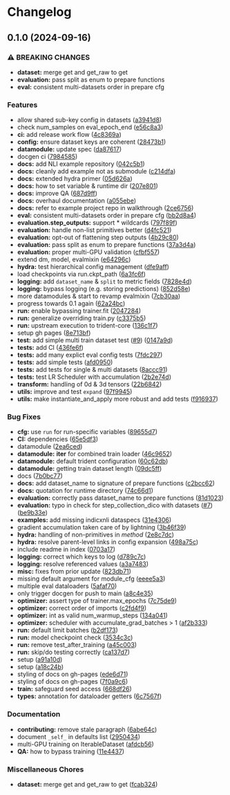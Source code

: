 # Changelog

## 0.1.0 (2024-09-16)


### ⚠ BREAKING CHANGES

* **dataset:** merge get and get_raw to get
* **evaluation:** pass split as enum to prepare functions
* **eval:** consistent multi-datasets order in prepare cfg

### Features

* allow shared sub-key config in datasets ([a3941d8](https://github.com/fdschmidt93/trident/commit/a3941d895bfcebe0c7408c8e2c54c19d5e61a40b))
* check num_samples on eval_epoch_end ([e56c8a3](https://github.com/fdschmidt93/trident/commit/e56c8a3bdd58569b4b743b47f92b6d0a79c5e354))
* **ci:** add release work flow ([4c8369a](https://github.com/fdschmidt93/trident/commit/4c8369a0131532f641986beed19534783302826e))
* **config:** ensure dataset keys are coherent ([28473b1](https://github.com/fdschmidt93/trident/commit/28473b1c27b2ec2418aa7bfb1853e456a7875358))
* **datamodule:** update spec ([da87617](https://github.com/fdschmidt93/trident/commit/da8761707d2f21d5e5560973f1cf6100efc1f815))
* docgen ci ([7984585](https://github.com/fdschmidt93/trident/commit/7984585ab73abb83b3d2ebea41716db9741e641e))
* **docs:** add NLI example repository ([042c5b1](https://github.com/fdschmidt93/trident/commit/042c5b1fd4fad12bc1d20d18c73ad8523957704e))
* **docs:** cleanly add example not as submodule ([c214dfa](https://github.com/fdschmidt93/trident/commit/c214dfaf0bac840355feac506d6ebe23b321defa))
* **docs:** extended hydra primer ([05d626a](https://github.com/fdschmidt93/trident/commit/05d626a0fb4b69ea63a4419a206c9696296f8862))
* **docs:** how to set variable & runtime dir ([207e801](https://github.com/fdschmidt93/trident/commit/207e8011ce9eda118db3bfb8dfefbd59e63ba477))
* **docs:** improve QA ([687d9ff](https://github.com/fdschmidt93/trident/commit/687d9ff584584d2600e551226185590a7c0d9129))
* **docs:** overhaul documentation ([a055ebe](https://github.com/fdschmidt93/trident/commit/a055ebe3fb769787a03e7e45e788ecc1e4de5fa9))
* **docs:** refer to example project repo in walkthrough ([2ce6756](https://github.com/fdschmidt93/trident/commit/2ce6756edb52554e1bd51d9cd1654a1b0bb469ed))
* **eval:** consistent multi-datasets order in prepare cfg ([bb2d8a4](https://github.com/fdschmidt93/trident/commit/bb2d8a4690592d9f1f7eb1b13a83b6e94472506f))
* **evaluation.step_outputs:** support * wildcards ([797f89f](https://github.com/fdschmidt93/trident/commit/797f89f2a2e5e11f206b7c4f7dd5d147104c00e2))
* **evaluation:** handle non-list primitives better ([d4fc521](https://github.com/fdschmidt93/trident/commit/d4fc521cd8523e86a178e850570e6b31703ba0d4))
* **evaluation:** opt-out of flattening step outputs ([4b29c80](https://github.com/fdschmidt93/trident/commit/4b29c80360f52ac769ef6a0ccf1ea7ea30e03733))
* **evaluation:** pass split as enum to prepare functions ([37a3d4a](https://github.com/fdschmidt93/trident/commit/37a3d4a2209a630cfa6acd7ea0b64c38b5617548))
* **evaluation:** proper multi-GPU validation ([cfbf557](https://github.com/fdschmidt93/trident/commit/cfbf5579ce581fbc58d76aff02ae602b177d19db))
* extend dm, model, evalmixin ([e64296c](https://github.com/fdschmidt93/trident/commit/e64296cf10d12aa23c3d1becb71abd105119e8fe))
* **hydra:** test hierarchical config management ([dfe9aff](https://github.com/fdschmidt93/trident/commit/dfe9affa027998d6e565f62898b2024a3991cad0))
* load checkpoints via run.ckpt_path ([6a3fc6f](https://github.com/fdschmidt93/trident/commit/6a3fc6fec7e057dc9e4abd1434be32165ad06b90))
* **logging:** add `dataset_name` & `split` to metric fields ([7828e4d](https://github.com/fdschmidt93/trident/commit/7828e4d5774b6260dab224ae44efe7075764b460))
* **logging:** bypass logging (e.g. storing predictions) ([852d58e](https://github.com/fdschmidt93/trident/commit/852d58e52cd8af56b38d3f042fc85f36269f3703))
* more datamodules & start to revamp evalmixin ([7cb30aa](https://github.com/fdschmidt93/trident/commit/7cb30aa5deaf127394e7c01243a7fb29c449e88c))
* progress towards 0.1 again ([62a24bc](https://github.com/fdschmidt93/trident/commit/62a24bc5d34a6e84211e67464532ad24d9f86f40))
* **run:** enable bypassing trainer.fit ([2047284](https://github.com/fdschmidt93/trident/commit/2047284caaaa36dc95bbab86ab2bf2d79df35b61))
* **run:** generalize overriding train.py ([c3375b5](https://github.com/fdschmidt93/trident/commit/c3375b59b80748ba7e0ec952d108eee0c5aa9066))
* **run:** upstream execution to trident-core ([136c1f7](https://github.com/fdschmidt93/trident/commit/136c1f7771c2e75142d49a455efe4509db3630cf))
* setup gh pages ([8e713bf](https://github.com/fdschmidt93/trident/commit/8e713bf5e1829bfd9d793e0491c13703f8291f25))
* **test:** add simple multi train dataset test ([#9](https://github.com/fdschmidt93/trident/issues/9)) ([0147a9d](https://github.com/fdschmidt93/trident/commit/0147a9dda06551656d2b09a1d69764d1ac00425d))
* **tests:** add CI ([436fe6f](https://github.com/fdschmidt93/trident/commit/436fe6f83c41fa6ba423663591e2edc664eac4d2))
* **tests:** add many explict eval config tests ([7fdc297](https://github.com/fdschmidt93/trident/commit/7fdc297cd18a9ba04deae5546818c3938f9cc3c2))
* **tests:** add simple tests ([afd0950](https://github.com/fdschmidt93/trident/commit/afd0950075da860ec734e3e4af7e9c04ea503062))
* **tests:** add tests for single & multi datasets ([8accc91](https://github.com/fdschmidt93/trident/commit/8accc914ad9288bce899d3dfe25d6a23bbde0303))
* **tests:** test LR Scheduler with accumulation ([2b2e74d](https://github.com/fdschmidt93/trident/commit/2b2e74d19fae121f7ef180b7cdb42cf944bf597b))
* **transform:** handling of 0d & 3d tensors ([22b6842](https://github.com/fdschmidt93/trident/commit/22b6842da8f01c9b4933b4ab14d2650275355e48))
* **utils:** improve and test `expand` ([97f9945](https://github.com/fdschmidt93/trident/commit/97f9945ae58ba1047fd770a7b36e1e5b5e3bff37))
* **utils:** make instantiate_and_apply more robust and add tests ([f916937](https://github.com/fdschmidt93/trident/commit/f916937a5e9445c09ebb55d3de7e7873c77d64c8))


### Bug Fixes

* **cfg:** use `run` for run-specific variables ([89655d7](https://github.com/fdschmidt93/trident/commit/89655d7fc9dd50f4d2bc53bfb05d16b344936732))
* **CI:** dependencies ([65e5df3](https://github.com/fdschmidt93/trident/commit/65e5df3fb85826c7842c8c78e4a812f226a48fc9))
* datamodule ([2ea6ced](https://github.com/fdschmidt93/trident/commit/2ea6ced0345f924ebba7e30738d952a78237599b))
* **datamodule:** __iter__ for combined train loader ([46c9652](https://github.com/fdschmidt93/trident/commit/46c9652fed5b90480ec560f339ce0751f985ec24))
* **datamodule:** default trident configuration ([60c62db](https://github.com/fdschmidt93/trident/commit/60c62db5217d4d203a5a16f10c4a7ec544480a88))
* **datamodule:** getting train dataset length ([09dc5ff](https://github.com/fdschmidt93/trident/commit/09dc5ff3a09b3575d0829b74f40b4199dff9992a))
* docs ([7b0bc77](https://github.com/fdschmidt93/trident/commit/7b0bc77133b9fef3deb82177062ce42af8b1cf4c))
* **docs:** add dataset_name to signature of prepare functions ([c2bcc62](https://github.com/fdschmidt93/trident/commit/c2bcc62e3dad7a75e9c83c764c64710c4efc7c5f))
* **docs:** quotation for runtime directory ([74c66d1](https://github.com/fdschmidt93/trident/commit/74c66d1f1d7326c104b1d36ba4dba77bfa90f7f6))
* **evaluation:** correctly pass dataset_name to prepare functions ([81d1023](https://github.com/fdschmidt93/trident/commit/81d10230f79a950bbdc2ec02951908e8f3e84fd2))
* **evaluation:** typo in check for step_collection_dico with datasets ([#7](https://github.com/fdschmidt93/trident/issues/7)) ([be9b33e](https://github.com/fdschmidt93/trident/commit/be9b33edac58f7a5006e1a0d18c7b9de3f5ba0cf))
* **examples:** add missing indicxnli dataspecs ([31e4306](https://github.com/fdschmidt93/trident/commit/31e43065919cafc7ee2ce0716a03d873aa275372))
* gradient accumulation taken care of by lightning ([3b46f39](https://github.com/fdschmidt93/trident/commit/3b46f399493cbfbeadbaaf2c1a74cf20dee15397))
* **hydra:** handling of non-primitives in _method_ ([2e8c7dc](https://github.com/fdschmidt93/trident/commit/2e8c7dc215787317964fa1c718f5e35f73463262))
* **hydra:** resolve parent-level links in config expansion ([498a75c](https://github.com/fdschmidt93/trident/commit/498a75c611435f520838fc4d56f0d4c824c77d50))
* include readme in index ([0703a17](https://github.com/fdschmidt93/trident/commit/0703a17ebb3602480c0118daf2059513e96ea1d1))
* **logging:** correct which keys to log ([d789c7c](https://github.com/fdschmidt93/trident/commit/d789c7c1e1da03a3a4df7ee7f327b993e5b8382d))
* **logging:** resolve referenced values ([a3a7483](https://github.com/fdschmidt93/trident/commit/a3a7483331c4c9e44707f3ab30c7b2fad4a64506))
* **misc:** fixes from prior update ([823db71](https://github.com/fdschmidt93/trident/commit/823db7126111d84848a24e2edfde845d82a05751))
* missing default argument for module_cfg ([eeee5a3](https://github.com/fdschmidt93/trident/commit/eeee5a38bd41852102b8dd23c55fac33d54ac324))
* multiple eval dataloaders ([5afaf70](https://github.com/fdschmidt93/trident/commit/5afaf702a33a825ce5c56f511514f03efe2949d1))
* only trigger docgen for push to main ([a8c4e35](https://github.com/fdschmidt93/trident/commit/a8c4e35d54d863ad6873cba6ba9ac49c17650458))
* **optimizer:** assert type of trainer.max_epochs ([7c75de9](https://github.com/fdschmidt93/trident/commit/7c75de9765bf15eaf05feb90405364d65d7b69f4))
* **optimizer:** correct order of imports ([c2fd4f9](https://github.com/fdschmidt93/trident/commit/c2fd4f9f9465609e45adc90100ab0a0298fa735c))
* **optimizer:** int as valid num_warmup_steps ([134a041](https://github.com/fdschmidt93/trident/commit/134a04188a5269929883632a0056ac654f98b181))
* **optimizer:** scheduler with accumulate_grad_batches &gt; 1 ([af2b333](https://github.com/fdschmidt93/trident/commit/af2b333592fa7643474e03a43ecf5b2aa9898a56))
* **run:** default limit batches ([b2df173](https://github.com/fdschmidt93/trident/commit/b2df173a7163f4edc3941763ba2c9bdaeedcea71))
* **run:** model checkpoint check ([3534c3c](https://github.com/fdschmidt93/trident/commit/3534c3cb72665cc422e8c7e192109c23dd4b68ce))
* **run:** remove test_after_training ([a45c003](https://github.com/fdschmidt93/trident/commit/a45c00386ae9b1f3e649c7448a58e5609f964b3b))
* **run:** skip/do testing correctly ([ca137d7](https://github.com/fdschmidt93/trident/commit/ca137d7a0000d39f30822abe8900ae987ce8c0cf))
* setup ([a91a10d](https://github.com/fdschmidt93/trident/commit/a91a10da11b2ae1a1880de760d2625e1e25e4661))
* setup ([a18c24b](https://github.com/fdschmidt93/trident/commit/a18c24b31f2e72feb54a62883c24eb11700b2c1a))
* styling of docs on gh-pages ([ede6d71](https://github.com/fdschmidt93/trident/commit/ede6d71489d8d74a7b6741f7710ac490e889f03b))
* styling of docs on gh-pages ([7f0a9c6](https://github.com/fdschmidt93/trident/commit/7f0a9c6325b6092326596077f5d1502507f3fb91))
* **train:** safeguard seed access ([668df26](https://github.com/fdschmidt93/trident/commit/668df2616ae6bc03318c4a983c30560db2af377d))
* **types:** annotation for dataloader getters ([6c7567f](https://github.com/fdschmidt93/trident/commit/6c7567f92fdfc7faef24899aa17ec4aa466126d9))


### Documentation

* **contributing:** remove stale paragraph ([6abe64c](https://github.com/fdschmidt93/trident/commit/6abe64ce697f6579e7566db09af2cc068df72b59))
* document `_self_` in defaults list ([2950434](https://github.com/fdschmidt93/trident/commit/29504346845808698ff46d3cc4074dde822ad39b))
* multi-GPU training on IterableDataset ([afdcb56](https://github.com/fdschmidt93/trident/commit/afdcb56941564012358c04df6ebd649147d9e113))
* **QA:** how to bypass training ([11e4437](https://github.com/fdschmidt93/trident/commit/11e4437151033df3631888b41618ba540f73616a))


### Miscellaneous Chores

* **dataset:** merge get and get_raw to get ([fcab324](https://github.com/fdschmidt93/trident/commit/fcab32405f0861ffe4aa0bf2a41cb5af7480e2f9))
